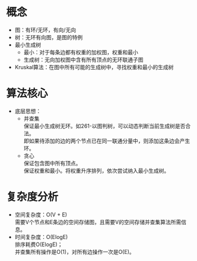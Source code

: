 # 概念

- 图：有环/无环，有向/无向
- 树：无环有向图，是图的特例
- 最小生成树
    - 最小：对于每条边都有权重的加权图，权重和最小
    - 生成树：无向加权图中含有所有顶点的无环联通子图
- Kruskal算法：在图中所有可能的生成树中，寻找权重和最小的生成树

# 算法核心

- 底层思想：
    - 并查集<br>
      保证最小生成树无环。如261-以图判树，可以动态判断当前生成树是否合法。<br>
      即如果待添加的边的两个节点已在同一联通分量中，则添加这条边会产生环。<br>
    - 贪心<br>
      保证包含图中所有顶点。<br>
      保证权重和最小。将权重升序排列，依次尝试纳入最小生成树。

# 复杂度分析

- 空间复杂度：O(V + E)<br>
  需要V个节点和E条边的空间存储图，且需要V的空间存储并查集算法所需信息。
- 时间复杂度：O(ElogE)<br>
  排序耗费O(ElogE)；<br>
  并查集所有操作是O(1)，对所有边操作一次是O(E)。<br>
    